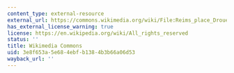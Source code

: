 ```yaml
---
content_type: external-resource
external_url: https://commons.wikimedia.org/wiki/File:Reims_place_Drouet_d%27Erlon_d%C3%A9but_1917.jpg
has_external_license_warning: true
license: https://en.wikipedia.org/wiki/All_rights_reserved
status: ''
title: Wikimedia Commons
uid: 3e8f653a-5e68-4ebf-b138-4b3b66a06d53
wayback_url: ''
---
```

